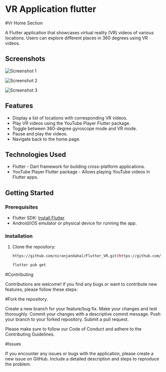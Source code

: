# VR Application flutter
#Vr Home Section

A Flutter application that showcases virtual reality (VR) videos of various locations. Users can explore different places in 360 degrees using VR videos.

## Screenshots

![Screenshot 1](https://github.com/yourusername/your-repo/blob/main/screenshots/screenshot1.png)

![Screenshot 2](https://github.com/yourusername/your-repo/blob/main/screenshots/screenshot2.png)

![Screenshot 3](https://github.com/yourusername/your-repo/blob/main/screenshots/screenshot3.png)

## Features

- Display a list of locations with corresponding VR videos.
- Play VR videos using the YouTube Player Flutter package.
- Toggle between 360-degree gyroscope mode and VR mode.
- Pause and play the videos.
- Navigate back to the home page.

## Technologies Used

- Flutter - Dart framework for building cross-platform applications.
- YouTube Player Flutter package - Allows playing YouTube videos in Flutter apps.

## Getting Started

### Prerequisites

- Flutter SDK: [Install Flutter](https://flutter.dev/docs/get-started/install)
- Android/iOS emulator or physical device for running the app.

### Installation

1. Clone the repository:

      ```bash
      https://github.com/niranjandahal/Flutter_VR.git)https://github.com/niranjandahal/Flutter_VR.git

     flutter pub get

#Contributing

Contributions are welcome! If you find any bugs or want to contribute new features, please follow these steps:

#Fork the repository.

Create a new branch for your feature/bug fix.
Make your changes and test thoroughly.
Commit your changes with a descriptive commit message.
Push your branch to your forked repository.
Submit a pull request.

Please make sure to follow our Code of Conduct and adhere to the Contributing Guidelines.

#Issues

If you encounter any issues or bugs with the application, please create a new issue on GitHub. Include a detailed description and steps to reproduce the problem.

              




